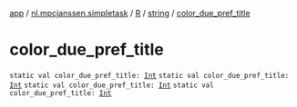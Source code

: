 [app](../../../index.md) / [nl.mpcjanssen.simpletask](../../index.md) / [R](../index.md) / [string](index.md) / [color_due_pref_title](.)

# color_due_pref_title

`static val color_due_pref_title: `[`Int`](https://kotlinlang.org/api/latest/jvm/stdlib/kotlin/-int/index.html)
`static val color_due_pref_title: `[`Int`](https://kotlinlang.org/api/latest/jvm/stdlib/kotlin/-int/index.html)
`static val color_due_pref_title: `[`Int`](https://kotlinlang.org/api/latest/jvm/stdlib/kotlin/-int/index.html)
`static val color_due_pref_title: `[`Int`](https://kotlinlang.org/api/latest/jvm/stdlib/kotlin/-int/index.html)